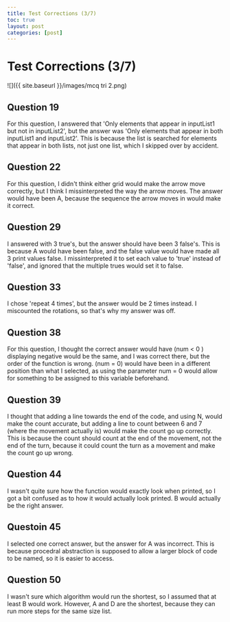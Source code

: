 ```yaml
---
title: Test Corrections (3/7)
toc: true
layout: post
categories: [post]
---
```

# Test Corrections (3/7)
![]({{ site.baseurl }}/images/mcq tri 2.png)

## Question 19
For this question, I answered that 'Only elements that appear in inputList1 but not in inputList2', but the answer was 'Only elements that appear in both inputList1 and inputList2'. This is because the list is searched for elements that appear in both lists, not just one list, which I skipped over by accident.

## Question 22
For this question, I didn't think either grid would make the arrow move correctly, but I think I missinterpreted the way the arrow moves. The answer would have been A, because the sequence the arrow moves in would make it correct.

## Question 29
I answered with 3 true's, but the answer should have been 3 false's. This is because A would have been false, and the false value would have made all 3 print values false. I missinterpreted it to set each value to 'true' instead of 'false', and ignored that the multiple trues would set it to false.

## Question 33
I chose 'repeat 4 times', but the answer would be 2 times instead. I miscounted the rotations, so that's why my answer was off.

## Question 38
For this question, I thought the correct answer would have (num < 0 ) displaying negative would be the same, and I was correct there, but the order of the function is wrong. (num = 0) would have been in a different position than what I selected, as using the parameter num = 0 would allow for something to be assigned to this variable beforehand.

## Question 39
I thought that adding a line towards the end of the code, and using N, would make the count accurate, but adding a line to count between 6 and 7 (where the movement actually is) would make the count go up correctly. This is because the count should count at the end of the movement, not the end of the turn, because it could count the turn as a movement and make the count go up wrong. 

## Question 44
I wasn't quite sure how the function would exactly look when printed, so I got a bit confused as to how it would actually look printed. B would actually be the right answer.

## Questoin 45
I selected one correct answer, but the answer for A was incorrect. This is because procedral abstraction is supposed to allow a larger block of code to be named, so it is easier to access.

## Question 50
I wasn't sure which algorithm would run the shortest, so I assumed that at least B would work. However, A and D are the shortest, because they can run more steps for the same size list.
